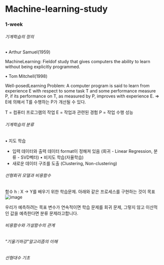 # Machine-learning-study

<h3>1-week</h3>

<h6>기계학습의 정의</h6>

• Arthur Samuel(1959)

MachineLearning: Fieldof study that gives computers the ability to learn without being explicitly programmed.

• Tom Mitchell(1998)

Well-posedLearning Problem: A computer program is said to learn from experience E with respect to some task T and some performance measure P, if its performance on T, as measured by P, improves with experience E.
=> E에 의해서 T를 수행하는 P가 개선될 수 있다.

T = 컴퓨터 프로그램의 작업
E = 작업과 관련된 경험
P = 작업 수행 성능

<h6>기계학습의 분류</h6>

• 지도 학습
  - 입력 데이터와 출력 데이터 format이 정해져 있음 
  (회귀 - Linear Regression, 분류 - SVD벡터)
• 비지도 학습(자율학습)
  - 새로운 데이터 구조를 도출
  (Clustering, Non-clustering)

<h6>선형회귀 모델과 비용함수</h6>

함수 h : X → Y를 배우기 위한 학습문제. 아래와 같은 프로세스를 구현하는 것이 목표
![image](https://user-images.githubusercontent.com/45285053/72238974-ca5b7200-3622-11ea-8db7-a592fcd5d45a.png)

우리가 예측하려는 목표 변수가 연속적이면 학습 문제를 회귀 문제, 그렇지 않고 이산적인 값을 예측한다면 분류 문제라고합니다.

<h6>비용함수와 가설함수의 관계</h6>



<h6>"기울기하강"알고리즘의 이해</h6>



<h6>선형대수 기초</h6>
